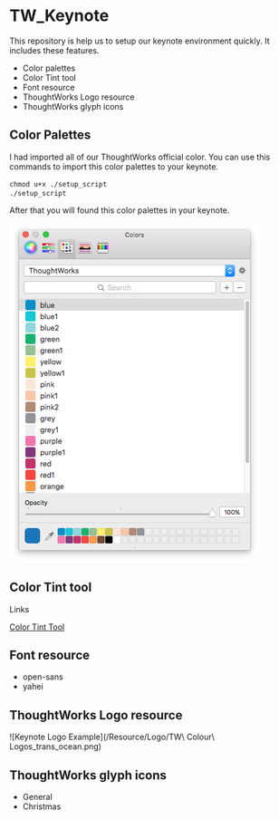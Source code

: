 # TW_Keynote

This repository is help us to setup our keynote environment quickly.
It includes these features.

- Color palettes
- Color Tint tool
- Font resource
- ThoughtWorks Logo resource
- ThoughtWorks glyph icons

## Color Palettes
I had imported all of our ThoughtWorks official color. You can use this commands to import this color palettes to your keynote.

```
chmod u+x ./setup_script
./setup_script
```

After that you will found this color palettes in your keynote.

![Keynote Color Palettes](/Color_Palettes/TW_color_palettes.png)

## Color Tint tool

Links

[Color Tint Tool](https://thoughtworks.jiveon.com/groups/image-tinter)

## Font resource

- open-sans
- yahei

## ThoughtWorks Logo resource

![Keynote Logo Example](/Resource/Logo/TW\ Colour\ Logos_trans_ocean.png)

## ThoughtWorks glyph icons

- General
- Christmas



